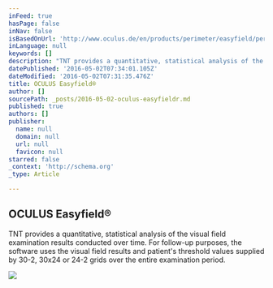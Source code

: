 ```yaml
---
inFeed: true
hasPage: false
inNav: false
isBasedOnUrl: 'http://www.oculus.de/en/products/perimeter/easyfield/perimeter-software/threshold-noiseless-trend-tnt-progressionsanalyse/'
inLanguage: null
keywords: []
description: "TNT provides a quantitative, statistical analysis of the visual field examination results conducted over time. For follow-up purposes, the software uses the visual field results and patient's threshold values supplied by 30-2, 30x24 or 24-2 grids over the entire examination period."
datePublished: '2016-05-02T07:34:01.105Z'
dateModified: '2016-05-02T07:31:35.476Z'
title: OCULUS Easyfield®
author: []
sourcePath: _posts/2016-05-02-oculus-easyfieldr.md
published: true
authors: []
publisher:
  name: null
  domain: null
  url: null
  favicon: null
starred: false
_context: 'http://schema.org'
_type: Article

---
```

<article style=""><h1>OCULUS Easyfield®</h1><p>TNT provides a quantitative, statistical analysis of the visual field examination results conducted over time. For follow-up purposes, the software uses the visual field results and patient's threshold values supplied by 30-2, 30x24 or 24-2 grids over the entire examination period.</p><img src="http://www.oculus.de/fileadmin/images/produktbilder/easyfield/perimeter_software/screenshot_perimeter_software_tnt_progression.jpg" /></article>